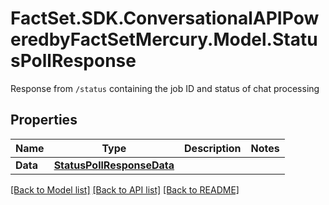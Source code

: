 # FactSet.SDK.ConversationalAPIPoweredbyFactSetMercury.Model.StatusPollResponse
Response from `/status` containing the job ID and status of chat processing

## Properties

Name | Type | Description | Notes
------------ | ------------- | ------------- | -------------
**Data** | [**StatusPollResponseData**](StatusPollResponseData.md) |  | 

[[Back to Model list]](../README.md#documentation-for-models) [[Back to API list]](../README.md#documentation-for-api-endpoints) [[Back to README]](../README.md)

